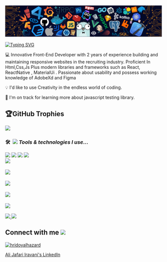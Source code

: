 <p align="center"><img src="https://raw.githubusercontent.com/KevinPatel04/KevinPatel04/master/header.png"></p>


[![Typing SVG](https://readme-typing-svg.herokuapp.com?font=Architects+Daughter&color=7AF79A&size=30&lines=Hey!+It's+Ali!;I'm+a+React+Developer...;I'm+also+IT+Engineer)](https://git.io/typing-svg)


💻  Innovative Front-End Developer with 2 years of experience building and maintaining responsive websites in the recruiting industry. Proficient In Html,Css,Js Plus      modern libraries and frameworks such as React, ReactNative , MaterialUi . Passionate about usability and possess working knowledge of AdobeXd and Figma

💡   I'd like to use Creativity in the endless world of coding.

🌱  I'm on track for learning more about javascript testing library.


## 🏆GitHub Trophies
![](https://github-profile-trophy.vercel.app/?username=AliJafariIravani&theme=discord&no-frame=false&no-bg=false&margin-w=4)

### 🛠 &nbsp;<img src="https://media.giphy.com/media/iY8CRBdQXODJSCERIr/giphy.gif" width="30px">&nbsp;***Tools & technologies I use...***
<p align="left">
 
  <code><img height="50" src="https://www.vectorlogo.zone/logos/github/github-icon.svg"></code>
  <code><img height="50" src="https://www.vectorlogo.zone/logos/gitlab/gitlab-icon.svg"></code>
  <code><img height="50" src="https://www.vectorlogo.zone/logos/getpostman/getpostman-icon.svg"></code>
  <code><img height="50" src="https://www.vectorlogo.zone/logos/visualstudio_code/visualstudio_code-icon.svg"></code>
  <code> <img height="50" src="https://www.vectorlogo.zone/logos/javascript/javascript-ar21.svg"> </code>
  <code> <img height="50" src="https://www.vectorlogo.zone/logos/w3_html5/w3_html5-ar21.svg"> </code>
  <code> <img height="50" src="https://www.vectorlogo.zone/logos/reactjs/reactjs-ar21.svg"> </code>
  <code> <img height="50" src="https://www.vectorlogo.zone/logos/javascript/javascript-ar21.svg"> </code>
  <code> <img height="50" src="https://www.vectorlogo.zone/logos/netlifyapp_watercss/netlifyapp_watercss-ar21.svg"> </code> </p>

<a href="https://github.com/AliJafariIravani">
  <img height="180em" src="https://github-readme-stats-eight-theta.vercel.app/api?username=AliJafariIravani&show_icons=true&theme=algolia&include_all_commits=true&count_private=true"/>
  <img height="180em" src="https://github-readme-stats-eight-theta.vercel.app/api/top-langs/?username=AliJafariIravani&layout=compact&langs_count=8&theme=algolia"/>
</a>

## Connect with me <img src="https://media.giphy.com/media/iY8CRBdQXODJSCERIr/giphy.gif" width="30px">
<a href="https://www.instagram.com/alijafariiravani/" target="blank"><img align="center" src="https://raw.githubusercontent.com/rahuldkjain/github-profile-readme-generator/master/src/images/icons/Social/instagram.svg" alt="hridoyalhazard" height="30" width="40" /></a>
   

<p align="center">

<a href="https://www.linkedin.com/in/ali-jafari-iravani?lipi=urn%3Ali%3Apage%3Ad_flagship3_profile_view_base_contact_details%3B97OsBAdeSzmASr68b6dwtw%3D%3D">Ali Jafari Iravani's LinkedIn</a>
</p>
